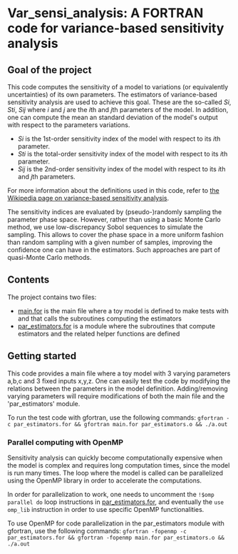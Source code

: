# Var_sensi_analysis: A FORTRAN code for variance-based sensitivity analysis

## Goal of the project

This code computes the sensitivity of a model to variations (or equivalently uncertainties) of its own parameters. The estimators of variance-based sensitivity analysis are used to achieve this goal. These are the so-called *Si*, *Sti*, *Sij* where *i* and *j* are the *i*th and *j*th parameters of the model. In addition, one can compute the mean an standard deviation of the model's output with respect to the parameters variations.
* *Si* is the 1st-order sensitivity index of the model with respect to its *i*th parameter.
* *Sti* is the total-order sensitivity index of the model with respect to its *i*th parameter.
* *Sij* is the 2nd-order sensitivity index of the model with respect to its *i*th and *j*th parameters.

For more information about the definitions used in this code, refer to [the Wikipedia page on variance-based sensitivity analysis](https://en.wikipedia.org/wiki/Variance-based_sensitivity_analysis).

The sensitivity indices are evaluated by (pseudo-)randomly sampling the parameter phase space. However, rather than using a basic Monte Carlo method, we use low-discrepancy Sobol sequences to simulate the sampling. This allows to cover the phase space in a more uniform fashion than random sampling with a given number of samples, improving the confidence one can have in the estimators. Such approaches are part of quasi-Monte Carlo methods.

## Contents

The project contains two files:
* [main.for](./main.for) is the main file where a toy model is defined to make tests with and that calls the subroutines computing the estimators
* [par_estimators.for](./par_estimators.for) is a module where the subroutines that compute estimators and the related helper functions are defined

## Getting started

This code provides a main file where a toy model with 3 varying parameters a,b,c and 3 fixed inputs x,y,z. One can easily test the code by modifying the relations between the parameters in the model definition. Adding/removing varying parameters will require modifications of both the main file and the 'par_estimators' module.

To run the test code with gfortran, use the following commands: `gfortran -c par_estimators.for && gfortran main.for par_estimators.o && ./a.out`

### Parallel computing with OpenMP

Sensitivity analysis can quickly become computationally expensive when the model is complex and requires long computation times, since the model is run many times. The loop where the model is called can be parallelized using the OpenMP library in order to accelerate the computations.

In order for parallelization to work, one needs to uncomment the `!$omp parallel do` loop instructions in [par_estimators.for](./par_estimators.for), and eventually the `use omp_lib` instruction in order to use specific OpenMP functionalities.

To use OpenMP for code parallelization in the par_estimators module with gfortran, use the following commands: `gfortran -fopenmp -c par_estimators.for && gfortran -fopenmp main.for par_estimators.o && ./a.out`
